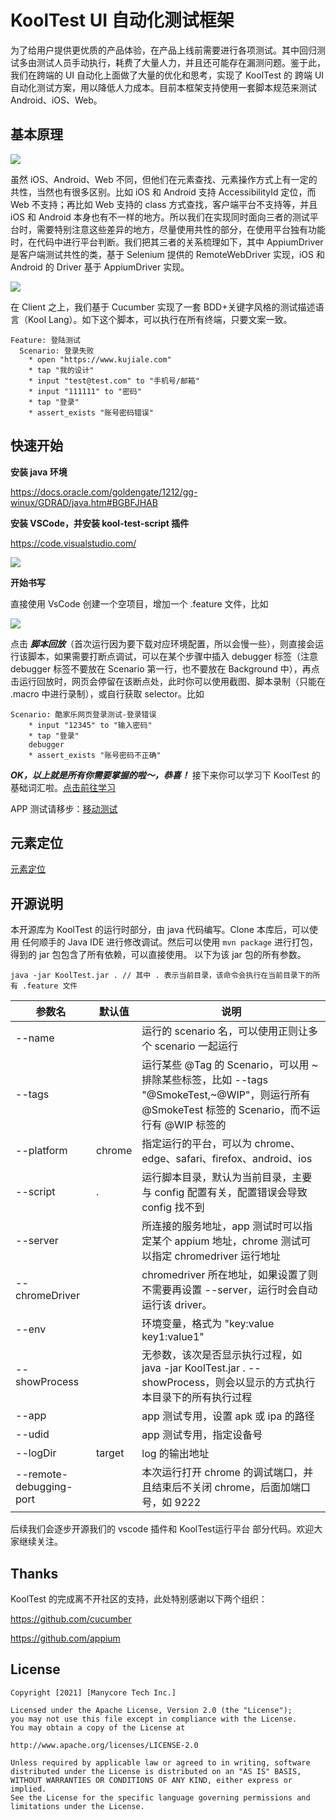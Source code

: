 # KoolTest UI 自动化测试框架

为了给用户提供更优质的产品体验，在产品上线前需要进行各项测试。其中回归测试多由测试人员手动执行，耗费了大量人力，并且还可能存在漏测问题。鉴于此，我们在跨端的 UI 自动化上面做了大量的优化和思考，实现了 KoolTest 的 跨端 UI 自动化测试方案，用以降低人力成本。目前本框架支持使用一套脚本规范来测试 Android、iOS、Web。



## 基本原理

![](https://qhstaticssl.kujiale.com/newt/165/image/png/1629281227269/C942720CFE68A7305D4EB8EBCD995E9D.png)

虽然 iOS、Android、Web 不同，但他们在元素查找、元素操作方式上有一定的共性，当然也有很多区别。比如 iOS 和 Android 支持 AccessibilityId 定位，而 Web 不支持；再比如 Web 支持的 class 方式查找，客户端平台不支持等，并且 iOS 和 Android 本身也有不一样的地方。所以我们在实现同时面向三者的测试平台时，需要特别注意这些差异的地方，尽量使用共性的部分，在使用平台独有功能时，在代码中进行平台判断。我们把其三者的关系梳理如下，其中 AppiumDriver 是客户端测试共性的类，基于 Selenium 提供的 RemoteWebDriver 实现，iOS 和 Android 的 Driver 基于 AppiumDriver 实现。

![](https://qhstaticssl.kujiale.com/newt/165/image/png/1629282336357/54F4C33A4F569F794E34C3D3B4BF3A14.png)

在 Client 之上，我们基于 Cucumber 实现了一套 BDD+关键字风格的测试描述语言（Kool Lang）。如下这个脚本，可以执行在所有终端，只要文案一致。

```
Feature: 登陆测试
  Scenario: 登录失败
    * open "https://www.kujiale.com"
    * tap "我的设计"
    * input "test@test.com" to "手机号/邮箱"
    * input "111111" to "密码"
    * tap "登录"
    * assert_exists "账号密码错误"
```



## 快速开始

**安装 java 环境**

https://docs.oracle.com/goldengate/1212/gg-winux/GDRAD/java.htm#BGBFJHAB



**安装 VSCode，并安装 kool-test-script 插件**

https://code.visualstudio.com/

![](https://qhstaticssl.kujiale.com/newt/165/image/png/1620440762840/48F1331DE7F02091AC40A183B083DF95.png)



**开始书写**

直接使用 VsCode 创建一个空项目，增加一个 .feature 文件，比如

![](https://qhstaticssl.kujiale.com/newt/165/image/png/1629283979942/45885072951456B290D39995F2B059A8.png)

点击 ***脚本回放***（首次运行因为要下载对应环境配置，所以会慢一些），则直接会运行该脚本，如果需要打断点调试，可以在某个步骤中插入 debugger 标签（注意 debugger 标签不要放在 Scenario 第一行，也不要放在 Background 中），再点击运行回放时，网页会停留在该断点处，此时你可以使用截图、脚本录制（只能在 .macro 中进行录制），或自行获取 selector。比如

```
Scenario: 酷家乐网页登录测试-登录错误
	* input "12345" to "输入密码"
	* tap "登录"
	debugger
	* assert_exists "账号密码不正确"
```



***OK，以上就是所有你需要掌握的啦～，恭喜！*** 接下来你可以学习下 KoolTest 的基础词汇啦。[点击前往学习](https://github.com/Kujiale-Mobile/KoolTest/wiki/%E5%9F%BA%E7%A1%80%E8%AF%8D%E6%B1%87)

APP 测试请移步：[移动测试](https://github.com/Kujiale-Mobile/KoolTest/wiki/%E7%A7%BB%E5%8A%A8%E6%B5%8B%E8%AF%95)

## 元素定位
[元素定位](https://github.com/Kujiale-Mobile/KoolTest/wiki/%E5%85%83%E7%B4%A0%E5%AE%9A%E4%BD%8D)

## 开源说明

本开源库为 KoolTest 的运行时部分，由 java 代码编写。Clone 本库后，可以使用 任何顺手的 Java IDE 进行修改调试。然后可以使用 `mvn package` 进行打包，得到的 jar 包包含了所有依赖，可以直接使用。 以下为该 jar 包的所有参数。

```
java -jar KoolTest.jar . // 其中 . 表示当前目录，该命令会执行在当前目录下的所有 .feature 文件
```

| 参数名                  | 默认值 | 说明                                                         |
| ----------------------- | ------ | ------------------------------------------------------------ |
| --name                  |        | 运行的 scenario 名，可以使用正则让多个 scenario 一起运行     |
| --tags                  |        | 运行某些 @Tag 的 Scenario，可以用 ~ 排除某些标签，比如 --tags "@SmokeTest,~@WIP"，则运行所有 @SmokeTest 标签的 Scenario，而不运行有 @WIP 标签的 |
| --platform              | chrome | 指定运行的平台，可以为 chrome、edge、safari、firefox、android、ios |
| --script                | .      | 运行脚本目录，默认为当前目录，主要与 config 配置有关，配置错误会导致 config 找不到 |
| --server                |        | 所连接的服务地址，app 测试时可以指定某个 appium 地址，chrome 测试可以指定 chromedriver 运行地址 |
| --chromeDriver          |        | chromedriver 所在地址，如果设置了则不需要再设置 --server，运行时会自动运行该 driver。 |
| --env                   |        | 环境变量，格式为 "key:value key1:value1"                     |
| --showProcess           |        | 无参数，该次是否显示执行过程，如 java -jar KoolTest.jar . --showProcess，则会以显示的方式执行本目录下的所有执行过程 |
| --app                   |        | app 测试专用，设置 apk 或 ipa 的路径                         |
| --udid                  |        | app 测试专用，指定设备号                                     |
| --logDir                | target | log 的输出地址                                               |
| --remote-debugging-port |        | 本次运行打开 chrome 的调试端口，并且结束后不关闭 chrome，后面加端口号，如 9222 |

后续我们会逐步开源我们的 vscode 插件和 KoolTest运行平台 部分代码。欢迎大家继续关注。



## Thanks

KoolTest 的完成离不开社区的支持，此处特别感谢以下两个组织：

https://github.com/cucumber

https://github.com/appium



## License

```
Copyright [2021] [Manycore Tech Inc.]

Licensed under the Apache License, Version 2.0 (the "License");
you may not use this file except in compliance with the License.
You may obtain a copy of the License at

http://www.apache.org/licenses/LICENSE-2.0

Unless required by applicable law or agreed to in writing, software
distributed under the License is distributed on an "AS IS" BASIS,
WITHOUT WARRANTIES OR CONDITIONS OF ANY KIND, either express or implied.
See the License for the specific language governing permissions and
limitations under the License.
```


